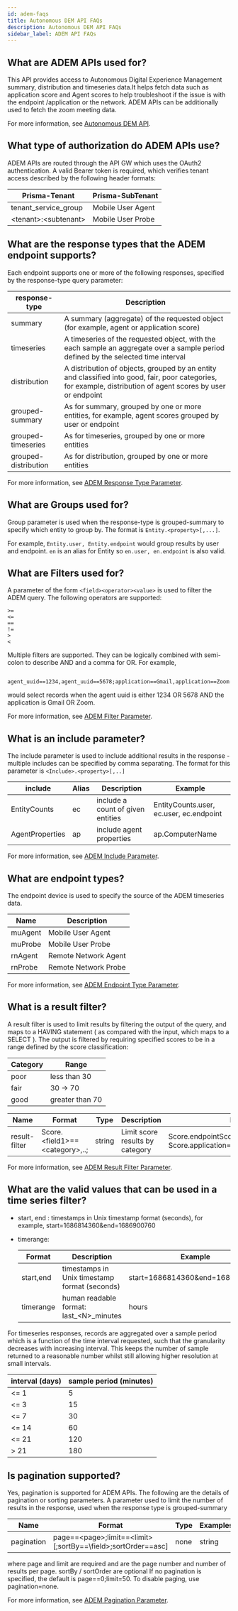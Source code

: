 ```yaml
---
id: adem-faqs
title: Autonomous DEM API FAQs
description: Autonomous DEM API FAQs
sidebar_label: ADEM API FAQs
---
```


## What are ADEM APIs used for?

This API provides access to Autonomous Digital Experience Management summary, distribution and
timeseries data.It helps fetch data such as application score and  Agent scores to help troubleshoot
if the issue is with the endpoint /application or the network. ADEM APIs can be additionally used to
fetch the zoom meeting data.

 For more information, see [Autonomous DEM API](/access/docs/adem/).

## What type of authorization do ADEM APIs use?

ADEM APIs are routed through the API GW which uses the OAuth2 authentication. A valid Bearer token
is required, which verifies tenant access described by the following header formats:

| Prisma-Tenant         | Prisma-SubTenant   |
| ---------------       | ------------------ |
| tenant_service_group  | Mobile User Agent  |
| \<tenant\>:\<subtenant\>  | Mobile User Probe  |


## What are the response types that the ADEM endpoint supports?

Each endpoint supports one or more of the following responses, specified by the response-type query
parameter:

| response-type         | Description                                                                                                                                             |
| ---------------       | ------------                                                                                                                                            |
| summary               | A summary (aggregate) of the requested object (for example, agent or application score)                                                                         |
| timeseries            | A timeseries of the requested object, with the each sample an aggregate over a sample period defined by the selected time interval                      |
| distribution          | A distribution of objects, grouped by an entity and classified into good, fair, poor categories, for example, distribution of agent scores by user or endpoint  |
| grouped-summary       | As for summary, grouped by one or more entities, for example, agent scores grouped by user or endpoint                                                           |
| grouped-timeseries    | As for timeseries, grouped by one or more entities                                                                                                      |
| grouped-distribution  | As for distribution, grouped by one or more entities                                                                                                    | 

For more information, see [ADEM Response Type Parameter](/access/docs/adem/response-type-parameter/).

## What are Groups used for?

Group parameter is used when the response-type is grouped-summary to specify which entity to group
by. The format is `Entity.<property>[,...]`. 

For example, `Entity.user, Entity.endpoint` would group
results by user and endpoint. `en` is an alias for Entity so `en.user, en.endpoint` is also valid.

## What are Filters used for?


A parameter of the form `<field><operator><value>`  is used to filter the ADEM query. The following operators are supported:  

```
>=
<=
==
!=
>
< 
```

Multiple filters are supported. They can be logically combined with semi-colon to describe AND and a
comma for OR. For example,

```
    agent_uuid==1234,agent_uuid==5678;application==Gmail,application==Zoom
```

would select records when the agent uuid is either 1234 OR 5678 AND the application is Gmail OR Zoom. 

For more information, see [ADEM Filter Parameter](/access/docs/adem/filter-parameter/).
  

## What is an include parameter?

The include parameter is used to include additional results in the  response - multiple includes can
be specified by comma separating. The format for this parameter is `<Include>.<property>[,..]`

| include            | Alias  | Description                       | Example                                  |            
| ---------------    | -----  | -----------                       | --------                                 |                                                                                                                                      
| EntityCounts       | ec     | include a count of given entities | EntityCounts.user,    ec.user, ec.endpoint  |                                                                        
| AgentProperties    | ap     | include agent properties          | ap.ComputerName                          |

For more information, see [ADEM Include Parameter](/access/docs/adem/include-parameter/).

## What are endpoint types?

The endpoint device is used to specify the source of the ADEM timeseries data.

| Name      | Description           |
| -----     | ------------          |
| muAgent   | Mobile User Agent     |
| muProbe   | Mobile User Probe     |
| rnAgent   | Remote Network Agent  |
| rnProbe   | Remote Network Probe  |

For more information, see [ADEM Endpoint Type Parameter](/access/docs/adem/endpoint-type-parameter/).


## What is a result filter?

A result filter is used to limit results by filtering the output of the query, and maps to a HAVING
statement ( as compared with the input, which maps to a SELECT ). The output is filtered by
requiring specified scores to be in a range defined by the score classification:

| Category      | Range                |
| --------      | -----                |
| poor          | less than 30         |
| fair          | 30 → 70              |
| good          | greater than 70      |


| Name          | Format                         | Type     | Description                     | Examples                                                                       |
| -----         | ------                         | ----     | -----------                     | --------                                                                       |
| result-filter | Score.\<field1\>==\<category\>,..; | string   | Limit score results by category | Score.endpointScore==fair,good    Score.application==good;Score.lan==fair,good |

For more information, see [ADEM Result Filter Parameter](/access/docs/adem/result-filter-parameter/).


## What are the valid values that can be used in a time series filter?

- start, end : timestamps in Unix timestamp format (seconds), for example, start=1686814360&end=1686900760
- timerange: 

  | Format        | Description                                                              | Example                                     |
  | ------        | -----------                                                              | --------                                    |
  | start,end     | timestamps in Unix timestamp format (seconds)                            | start=1686814360&end=1686900760             |
  | timerange     | human readable format: last_\<N\>_minutes | hours | days | weeks | months   | last_30_days last_30_minutes last_2_weeks |

For timeseries responses, records are aggregated over a sample period which is a function of the
time interval requested, such that the granularity decreases with increasing interval. This keeps
the number of sample returned to a reasonable number whilst still allowing higher resolution at
small intervals.

  | interval (days)   | sample period (minutes)   |
  | ---------------   | -----------------------   |
  | \<= 1              | 5                         |
  | \<= 3              | 15                        |
  | \<= 7              | 30                        |
  | \<= 14             | 60                        |
  | \<= 21             | 120                       |
  | \> 21              | 180                       |


## Is pagination supported?

Yes, pagination is supported for ADEM APIs. The following are the details of  pagination or sorting parameters.
A parameter used to limit the number of results in the response, used when the response type is grouped-summary

| Name         | Format                                                                 | Type   | Examples                                                                          |
| ----         | ------                                                                 | -----  | --------                                                                          |
| pagination   | page==\<page\>;limit==\<limit\>[;sortBy==\field\>;sortOrder==asc] | none    | string | page==0;limit==10;sortBy==application;sortOrder==ascpage==0;limit==20none   |

where page and limit are required and are the page number and number of results per page. sortBy / sortOrder are optional
If no pagination is specified, the default is page==0;limit=50. To disable paging, use pagination=none.

For more information, see [ADEM Pagination Parameter](/access/docs/adem/pagination-parameter/).


